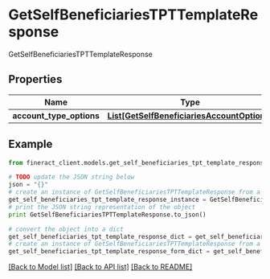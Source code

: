 # GetSelfBeneficiariesTPTTemplateResponse

GetSelfBeneficiariesTPTTemplateResponse

## Properties

Name | Type | Description | Notes
------------ | ------------- | ------------- | -------------
**account_type_options** | [**List[GetSelfBeneficiariesAccountOptions]**](GetSelfBeneficiariesAccountOptions.md) |  | [optional] 

## Example

```python
from fineract_client.models.get_self_beneficiaries_tpt_template_response import GetSelfBeneficiariesTPTTemplateResponse

# TODO update the JSON string below
json = "{}"
# create an instance of GetSelfBeneficiariesTPTTemplateResponse from a JSON string
get_self_beneficiaries_tpt_template_response_instance = GetSelfBeneficiariesTPTTemplateResponse.from_json(json)
# print the JSON string representation of the object
print GetSelfBeneficiariesTPTTemplateResponse.to_json()

# convert the object into a dict
get_self_beneficiaries_tpt_template_response_dict = get_self_beneficiaries_tpt_template_response_instance.to_dict()
# create an instance of GetSelfBeneficiariesTPTTemplateResponse from a dict
get_self_beneficiaries_tpt_template_response_form_dict = get_self_beneficiaries_tpt_template_response.from_dict(get_self_beneficiaries_tpt_template_response_dict)
```
[[Back to Model list]](../README.md#documentation-for-models) [[Back to API list]](../README.md#documentation-for-api-endpoints) [[Back to README]](../README.md)


